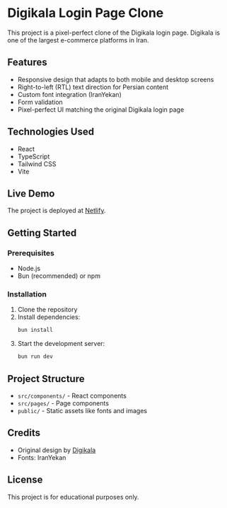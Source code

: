 # Digikala Login Page Clone

This project is a pixel-perfect clone of the Digikala login page. Digikala is one of the largest e-commerce platforms in Iran.

## Features

- Responsive design that adapts to both mobile and desktop screens
- Right-to-left (RTL) text direction for Persian content
- Custom font integration (IranYekan)
- Form validation
- Pixel-perfect UI matching the original Digikala login page

## Technologies Used

- React
- TypeScript
- Tailwind CSS
- Vite

## Live Demo

The project is deployed at [Netlify](https://same-t7mpktg6r8p-latest.netlify.app).

## Getting Started

### Prerequisites

- Node.js
- Bun (recommended) or npm

### Installation

1. Clone the repository
2. Install dependencies:
   ```bash
   bun install
   ```
3. Start the development server:
   ```bash
   bun run dev
   ```

## Project Structure

- `src/components/` - React components
- `src/pages/` - Page components
- `public/` - Static assets like fonts and images

## Credits

- Original design by [Digikala](https://www.digikala.com/)
- Fonts: IranYekan

## License

This project is for educational purposes only.
